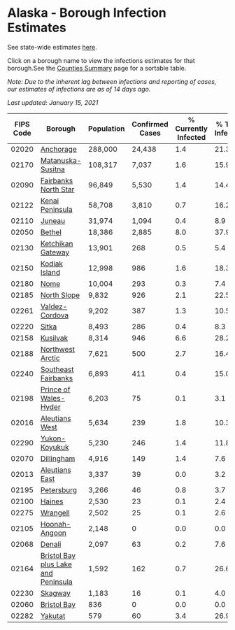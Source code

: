 # Alaska - Borough Infection Estimates

See state-wide estimates [here](/infections/us-ak).

Click on a borough name to view the infections estimates for that borough.See the [Counties Summary](/infections/summary-counties) page for a sortable table.

*Note: Due to the inherent lag between infections and reporting of cases, our estimates of infections are as of 14 days ago.*

*Last updated: January 15, 2021*

|   FIPS Code |                                                                    Borough |   Population |   Confirmed Cases |   % Currently Infected |   % Total Infected |
|-------------|----------------------------------------------------------------------------|--------------|-------------------|------------------------|--------------------|
|       02020 |                                                     [Anchorage](anchorage) |      288,000 |            24,438 |                    1.4 |               21.3 |
|       02170 |                                     [Matanuska-Susitna](matanuska-susitna) |      108,317 |             7,037 |                    1.6 |               15.9 |
|       02090 |                               [Fairbanks North Star](fairbanks-north-star) |       96,849 |             5,530 |                    1.4 |               14.4 |
|       02122 |                                         [Kenai Peninsula](kenai-peninsula) |       58,708 |             3,810 |                    0.7 |               16.2 |
|       02110 |                                                           [Juneau](juneau) |       31,974 |             1,094 |                    0.4 |                8.9 |
|       02050 |                                                           [Bethel](bethel) |       18,386 |             2,885 |                    8.0 |               37.9 |
|       02130 |                                     [Ketchikan Gateway](ketchikan-gateway) |       13,901 |               268 |                    0.5 |                5.4 |
|       02150 |                                             [Kodiak Island](kodiak-island) |       12,998 |               986 |                    1.6 |               18.3 |
|       02180 |                                                               [Nome](nome) |       10,004 |               293 |                    0.3 |                7.4 |
|       02185 |                                                 [North Slope](north-slope) |        9,832 |               926 |                    2.1 |               22.5 |
|       02261 |                                           [Valdez-Cordova](valdez-cordova) |        9,202 |               387 |                    1.3 |               10.5 |
|       02220 |                                                             [Sitka](sitka) |        8,493 |               286 |                    0.4 |                8.3 |
|       02158 |                                                       [Kusilvak](kusilvak) |        8,314 |               946 |                    6.6 |               28.2 |
|       02188 |                                       [Northwest Arctic](northwest-arctic) |        7,621 |               500 |                    2.7 |               16.4 |
|       02240 |                                 [Southeast Fairbanks](southeast-fairbanks) |        6,893 |               411 |                    0.4 |               15.0 |
|       02198 |                             [Prince of Wales-Hyder](prince-of-wales-hyder) |        6,203 |                75 |                    0.1 |                3.1 |
|       02016 |                                           [Aleutians West](aleutians-west) |        5,634 |               239 |                    1.8 |               10.3 |
|       02290 |                                             [Yukon-Koyukuk](yukon-koyukuk) |        5,230 |               246 |                    1.4 |               11.8 |
|       02070 |                                                   [Dillingham](dillingham) |        4,916 |               149 |                    1.4 |                7.6 |
|       02013 |                                           [Aleutians East](aleutians-east) |        3,337 |                39 |                    0.0 |                3.2 |
|       02195 |                                                   [Petersburg](petersburg) |        3,266 |                46 |                    0.8 |                3.7 |
|       02100 |                                                           [Haines](haines) |        2,530 |                23 |                    0.1 |                2.4 |
|       02275 |                                                       [Wrangell](wrangell) |        2,502 |                25 |                    0.1 |                2.6 |
|       02105 |                                             [Hoonah-Angoon](hoonah-angoon) |        2,148 |                 0 |                    0.0 |                0.0 |
|       02068 |                                                           [Denali](denali) |        2,097 |                63 |                    0.2 |                7.6 |
|       02164 | [Bristol Bay plus Lake and Peninsula](bristol-bay-plus-lake-and-peninsula) |        1,592 |               162 |                    0.7 |               26.6 |
|       02230 |                                                         [Skagway](skagway) |        1,183 |                16 |                    0.1 |                4.0 |
|       02060 |                                                 [Bristol Bay](bristol-bay) |          836 |                 0 |                    0.0 |                0.0 |
|       02282 |                                                         [Yakutat](yakutat) |          579 |                60 |                    3.4 |               26.9 |